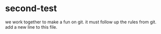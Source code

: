 # second-test
we work together to make a fun on git.
it must follow up the rules from git.
add a new line to this file.
